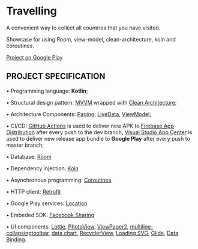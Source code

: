# Travelling

A convenient way to collect all countries that you have visited.  

Showcase for using Room, view-model, clean-architecture, koin and coroutines.  

[Project on Google Play](https://play.google.com/store/apps/details?id=ua.turskyi.travelling)  

## PROJECT SPECIFICATION  

• Programming language: **Kotlin**;  

• Structural design pattern: [MVVM](https://en.wikipedia.org/wiki/Model%E2%80%93view%E2%80%93viewmodel) wrapped with [Clean Architecture](https://blog.cleancoder.com/uncle-bob/2012/08/13/the-clean-architecture.html);

• Architecture Components: [Paging](https://developer.android.com/topic/libraries/architecture/paging), [LiveData](https://developer.android.com/topic/libraries/architecture/livedata),
[ViewModel](https://developer.android.com/topic/libraries/architecture/viewmodel);

• CI/CD: [GitHub Actions](https://docs.github.com/en/actions) is used to deliver new APK to [Firebase App Distribution](https://firebase.google.com/docs/app-distribution) after every push to the dev branch,
[Visual Studio App Center](https://docs.microsoft.com/en-us/appcenter/) is used to deliver new release app bundle to **Google Play** after every push to master branch;

• Database: [Room](https://developer.android.com/training/data-storage/room)

• Dependency injection: [Koin](https://insert-koin.io/docs/reference/introduction)

• Asynchronous programming: [Coroutines](https://developer.android.com/kotlin/coroutines)

• HTTP client: [Retrofit](https://square.github.io/retrofit/)

• Google Play services: [Location](https://developer.android.com/training/location)

• Embeded SDK: [Facebook Sharing](https://developers.facebook.com/docs/sharing/android)

• UI components: [Lottie](https://lottiefiles.com/what-is-lottie), [PhotoView](https://github.com/Baseflow/PhotoView), [ViewPager2](https://developer.android.com/jetpack/androidx/releases/viewpager2),
[multiline-collapsingtoolbar](https://github.com/opacapp/multiline-collapsingtoolbar), [data chart](https://weeklycoding.com/mpandroidchart/), [RecyclerView](http://www.recyclerview.org/),
[Loading SVG](https://github.com/corouteam/GlideToVectorYou), [Glide](https://bumptech.github.io/glide/), [Data Binding](https://developer.android.com/topic/libraries/data-binding).
